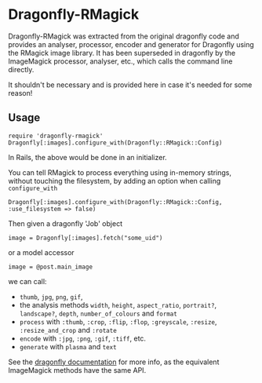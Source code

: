 Dragonfly-RMagick
=================

Dragonfly-RMagick was extracted from the original dragonfly code and provides an analyser, processor, encoder and generator for Dragonfly using the
RMagick image library. It has been superseded in dragonfly by the ImageMagick processor, analyser, etc., which calls the command line directly.

It shouldn't be necessary and is provided here in case it's needed for some reason!

Usage
-----

    require 'dragonfly-rmagick'
    Dragonfly[:images].configure_with(Dragonfly::RMagick::Config)

In Rails, the above would be done in an initializer.

You can tell RMagick to process everything using in-memory strings, without touching the filesystem, by adding an option when calling `configure_with`

    Dragonfly[:images].configure_with(Dragonfly::RMagick::Config, :use_filesystem => false)

Then given a dragonfly 'Job' object

    image = Dragonfly[:images].fetch("some_uid")

or a model accessor

    image = @post.main_image

we can call:

- `thumb`, `jpg`, `png`, `gif`,
- the analysis methods `width`, `height`, `aspect_ratio`, `portrait?`, `landscape?`, `depth`, `number_of_colours` and `format`
- `process` with `:thumb`, `:crop`, `:flip`, `:flop`, `:greyscale`, `:resize`, `:resize_and_crop` and `:rotate`
- `encode` with `:jpg`, `:png`, `:gif`, `:tiff`, etc.
- `generate` with `plasma` and `text`

See the [dragonfly documentation](http://markevans.github.com/dragonfly) for more info, as the equivalent ImageMagick methods have the same API.
